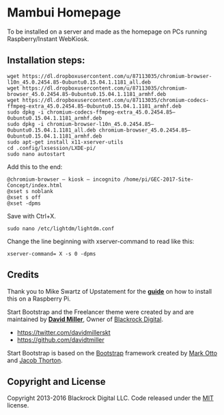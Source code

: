 # Mambui Homepage

To be installed on a server and made as the homepage on PCs running Raspberry/Instant WebKiosk.

## Installation steps:
```
wget https://dl.dropboxusercontent.com/u/87113035/chromium-browser-l10n_45.0.2454.85-0ubuntu0.15.04.1.1181_all.deb
wget https://dl.dropboxusercontent.com/u/87113035/chromium-browser_45.0.2454.85-0ubuntu0.15.04.1.1181_armhf.deb
wget https://dl.dropboxusercontent.com/u/87113035/chromium-codecs-ffmpeg-extra_45.0.2454.85-0ubuntu0.15.04.1.1181_armhf.deb
sudo dpkg -i chromium-codecs-ffmpeg-extra_45.0.2454.85–0ubuntu0.15.04.1.1181_armhf.deb
sudo dpkg -i chromium-browser-l10n_45.0.2454.85–0ubuntu0.15.04.1.1181_all.deb chromium-browser_45.0.2454.85–0ubuntu0.15.04.1.1181_armhf.deb
sudo apt-get install x11-xserver-utils
cd .config/lxsession/LXDE-pi/
sudo nano autostart
```
Add this to the end: 
```
@chromium-browser — kiosk — incognito /home/pi/GEC-2017-Site-Concept/index.html
@xset s noblank
@xset s off
@xset -dpms
```
Save with Ctrl+X.
```
sudo nano /etc/lightdm/lightdm.conf
```
Change the line beginning with xserver-command to read like this:
```
xserver-command= X -s 0 -dpms
```

## Credits

Thank you to Mike Swartz of Upstatement for the **[guide](https://medium.com/stories-from-upstatement/how-to-build-a-web-kiosk-with-a-raspberry-pi-some-cables-and-a-tv-3dc2724acaa1#.aedvwj5jg)** on how to install this on a Raspberry Pi.

Start Bootstrap and the Freelancer theme were created by and are maintained by **[David Miller](http://davidmiller.io/)**, Owner of [Blackrock Digital](http://blackrockdigital.io/).

* https://twitter.com/davidmillerskt
* https://github.com/davidtmiller

Start Bootstrap is based on the [Bootstrap](http://getbootstrap.com/) framework created by [Mark Otto](https://twitter.com/mdo) and [Jacob Thorton](https://twitter.com/fat).

## Copyright and License

Copyright 2013-2016 Blackrock Digital LLC. Code released under the [MIT](https://github.com/BlackrockDigital/startbootstrap-freelancer/blob/gh-pages/LICENSE) license.
